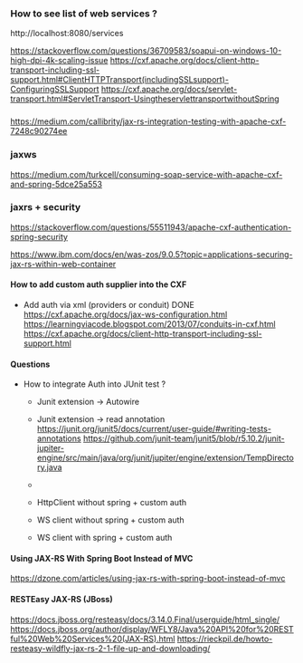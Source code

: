 ### How to see list of web services ?

http://localhost:8080/services

https://stackoverflow.com/questions/36709583/soapui-on-windows-10-high-dpi-4k-scaling-issue
https://cxf.apache.org/docs/client-http-transport-including-ssl-support.html#ClientHTTPTransport(includingSSLsupport)-ConfiguringSSLSupport
https://cxf.apache.org/docs/servlet-transport.html#ServletTransport-UsingtheservlettransportwithoutSpring

### 

https://medium.com/callibrity/jax-rs-integration-testing-with-apache-cxf-7248c90274ee

### jaxws
https://medium.com/turkcell/consuming-soap-service-with-apache-cxf-and-spring-5dce25a553

### jaxrs + security
https://stackoverflow.com/questions/55511943/apache-cxf-authentication-spring-security

https://www.ibm.com/docs/en/was-zos/9.0.5?topic=applications-securing-jax-rs-within-web-container

#### How to add custom auth supplier into the CXF

* Add auth via xml (providers or conduit) DONE
  https://cxf.apache.org/docs/jax-ws-configuration.html
  https://learningviacode.blogspot.com/2013/07/conduits-in-cxf.html
  https://cxf.apache.org/docs/client-http-transport-including-ssl-support.html

#### Questions

* How to integrate Auth into JUnit test ?
  * Junit extension -> Autowire 
  * Junit extension -> read annotation
https://junit.org/junit5/docs/current/user-guide/#writing-tests-annotations
https://github.com/junit-team/junit5/blob/r5.10.2/junit-jupiter-engine/src/main/java/org/junit/jupiter/engine/extension/TempDirectory.java
  * 
  
  * HttpClient without spring + custom auth
  * WS client without spring + custom auth 
  * WS client with spring + custom auth

#### Using JAX-RS With Spring Boot Instead of MVC

https://dzone.com/articles/using-jax-rs-with-spring-boot-instead-of-mvc

#### RESTEasy JAX-RS (JBoss) 
https://docs.jboss.org/resteasy/docs/3.14.0.Final/userguide/html_single/
https://docs.jboss.org/author/display/WFLY8/Java%20API%20for%20RESTful%20Web%20Services%20(JAX-RS).html
https://rieckpil.de/howto-resteasy-wildfly-jax-rs-2-1-file-up-and-downloading/
